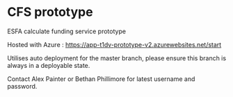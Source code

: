 # CFS prototype
 
ESFA calculate funding service prototype

Hosted with Azure : https://app-t1dv-prototype-v2.azurewebsites.net/start

Utilises auto deployment for the master branch, please ensure this branch is always in a deployable state.

Contact Alex Painter or Bethan Phillimore for latest username and password.
